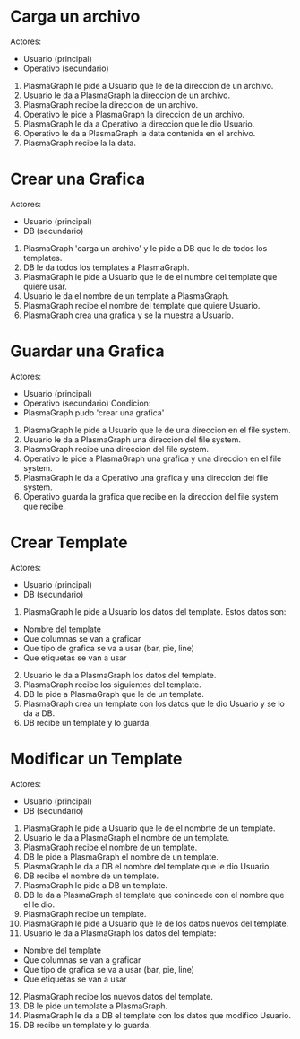Carga un archivo
==================

Actores:
 + Usuario (principal)
 + Operativo (secundario)

1. PlasmaGraph le pide a Usuario que le de la direccion de un archivo.
2. Usuario le da a PlasmaGraph la direccion de un archivo.
3. PlasmaGraph recibe la direccion de un archivo.
4. Operativo le pide a PlasmaGraph la direccion de un archivo.
5. PlasmaGraph le da a Operativo la direccion que le dio Usuario.
6. Operativo le da a PlasmaGraph la data contenida en el archivo.
7. PlasmaGraph recibe la la data.


Crear una Grafica
==================

Actores:
 + Usuario (principal)
 + DB (secundario)

1. PlasmaGraph 'carga un archivo' y le pide a DB que le de todos los templates.
2. DB le da todos los templates a PlasmaGraph.
3. PlasmaGraph le pide a Usuario que le de el numbre del template que quiere usar.
4. Usuario le da el nombre de un template a PlasmaGraph.
5. PlasmaGraph recibe el nombre del template que quiere Usuario.
6. PlasmaGraph crea una grafica y se la muestra a Usuario.


Guardar una Grafica
====================

Actores:
 + Usuario (principal)
 + Operativo (secundario)
Condicion:
 + PlasmaGraph pudo 'crear una grafica'

1. PlasmaGraph le pide a Usuario que le de una direccion en el file system.
2. Usuario le da a PlasmaGraph una direccion del file system.
3. PlasmaGraph recibe una direccion del file system.
4. Operativo le pide a PlasmaGraph una grafica y una direccion en el file system.
5. PlasmaGraph le da a Operativo una grafica y una direccion del file system.
6. Operativo guarda la grafica que recibe en la direccion del file system que recibe.


Crear Template
==================

Actores:
 + Usuario (principal)
 + DB (secundario)

1. PlasmaGraph le pide a Usuario los datos del template. Estos datos son:
+ Nombre del template
+ Que columnas se van a graficar
+ Que tipo de grafica se va a usar (bar, pie, line)
+ Que etiquetas se van a usar
2. Usuario le da a PlasmaGraph los datos del template.
3. PlasmaGraph recibe los siguientes del template.
4. DB le pide a PlasmaGraph que le de un template.
5. PlasmaGraph crea un template con los datos que le dio Usuario y se lo da a DB.
6. DB recibe un template y lo guarda.


Modificar un Template
======================

Actores:
 + Usuario (principal)
 + DB (secundario)

1. PlasmaGraph le pide a Usuario que le de el nombrte de un template.
2. Usuario le da a PlasmaGraph el nombre de un template.
3. PlasmaGraph recibe el nombre de un template.
4. DB le pide a PlasmaGraph el nombre de un template.
5. PlasmaGraph le da a DB el nombre del template que le dio Usuario.
6. DB recibe el nombre de un template.
7. PlasmaGraph le pide a DB un template.
8. DB le da a PlasmaGraph el template que conincede con el nombre que el le dio.
9. PlasmaGraph recibe un template.
10. PlasmaGraph le pide a Usuario que le de los datos nuevos del template.
11. Usuario le da a PlasmaGraph los datos del template:
+ Nombre del template
+ Que columnas se van a graficar
+ Que tipo de grafica se va a usar (bar, pie, line)
+ Que etiquetas se van a usar
12. PlasmaGraph recibe los nuevos datos del template.
13. DB le pide un template a PlasmaGraph.
14. PlasmaGraph le da a DB el template con los datos que modifico Usuario.
15. DB recibe un template y lo guarda.

